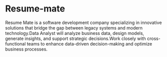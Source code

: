 # Resume-mate
Resume Mate is a software development company specializing in innovative solutions that bridge the gap between legacy systems and modern technology.Data Analyst will analyze business data, design models, generate insights, and support strategic decisions.Work closely with cross-functional teams to enhance data-driven decision-making and optimize business processes.

